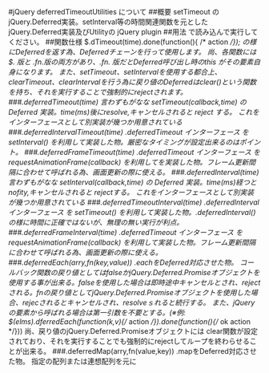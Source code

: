 #jQuery deferredTimeoutUtilities について
##概要
setTimeout のjQuery.Deferred実装。setInterval等の時間関連関数を元としたjQuery.Deferred実装及びUtilityの jQuery plugin
##用法
    <script type="text/javascript" src="https://ajax.googleapis.com/ajax/libs/jquery/1.10.2/jquery.min.js"></script>
    <script type="text/javascript" src="./js/jquery.deferredTimeoutUtilities.js"></script>
で読み込んで実行してください。
##関数仕様
    $.dTimeout(time).done(function(){ /* action */});
の様にDeferredを返す為、Deferredチェーンを行って使用します。
尚、各関数には $. 版と $.fn. 版の両方があり、$.fn. 版だとDeferred呼び出し時のthis がその要素自身になります。
また、setTimeout、setIntervalを使用する都合上、clearTimeout、clearIntervalを行う為に戻り値のDeferredはclear()という関数を持ち、それを実行することで強制的にrejectされます。
###.deferredTimeout(time)
言わずもがなな setTimeout(callback,time) の Deferred 実装。time(ms)後にresolve,キャンセルされると reject する。
これをインターフェースとして別実装が幾つか用意されている
###.deferredIntervalTimeout(time)
.deferredTimeout インターフェース を setInterval() を利用して実装した物。厳密なタイミングが設定出来るのはポイント。
###.deferredFrameTimeout(time)
.deferredTimeout インターフェース を requestAnimationFrame(callback) を利用してを実装した物。フレーム更新間隔に合わせて呼ばれる為、画面更新の際に使える。
###.deferredInterval(time)
言わずもがなな setInterval(callback,time) の Deferred 実装。time(ms)経つとnofity,キャンセルされると rejectする。
これをインターフェースとして別実装が幾つか用意されている
###.deferredTimeoutInterval(time)
.deferredInterval インターフェース を setTimeout() を利用して実装した物。.deferredInterval() の様に時間に正確ではないが、無理の無い実行が利点。
###.deferredFrameInterval(time)
.deferredTimeout インターフェース を requestAnimationFrame(callback) を利用して実装した物。フレーム更新間隔に合わせて呼ばれる為、画面更新の際に使える。
###.deferredEach(arry,fn(key,value))
.eachをDeferred対応させた物。
コールバック関数の戻り値としてはfalseかjQuery.Deferred.Promiseオブジェクトを使用する事が出来る。falseを使用した場合は即時途中キャンセルとされ、rejectされる。fnの戻り値としてjQuery.Deferred.Promiseオブジェクトを使用した場合、rejecされるとキャンセルされ、resolveｓれると続行する。
また、jQueryの要素から呼ばれる場合は第一引数を不要とする。(※例: $(elms).dferredEach(function(k,v){/* action */}).done(function(){/* ok action */}))
尚、戻り値のjQuery.Deferred.Promiseオブジェクトには clear関数が設定されており、それを実行することでも強制的にrejectしてループを終わらせることが出来る。
###.deferredMap(arry,fn(value,key))
.mapをDeferred対応させた物。 指定の配列または連想配列を元に